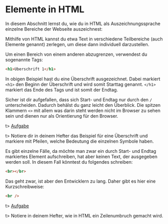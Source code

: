 # Elemente in HTML

In diesem Abschnitt lernst du, wie du in HTML als Auszeichnungssprache einzelne Bereiche der Webseite auszeichnest:

Mithilfe von HTML kannst du etwa Text in verschiedene Teilbereiche (auch Elemente genannt) zerlegen, um diese dann individuell darzustellen.

Um einen Bereich von einem anderen abzugrenzen, verwendest du sogenannte Tags: 

```html
<h1>Überschrift 1</h1>
```

In obigen Beispiel hast du eine Überschrift ausgezeichnet. Dabei markiert `<h1>` den Beginn der Überschrift und wird somit Starttag genannt. `</h1>` markiert das Ende des Tags und ist somit der Endtag.

Sicher ist dir aufgefallen, dass sich Start- und Endtag nur durch den `/` unterscheiden. Dadurch behälst du ganz leicht den Überblick.  Die spitzen Klammern `<>` mit allem was darin steht werden nicht im Browser zu sehen sein und dienen nur als Orientierung für den Browser.

t> [Aufgabe](https://apps.wi-wissen.de/html-css-js-editor/0JnZu)

t> Notiere dir in deinem Hefter das Beispiel für eine Überschrift und markiere mit Pfeilen, welche Bedeutung die einzelnen Symbole haben.

Es gibt einzelne Fälle, da möchte man zwar ein durch Start- und Endtag markiertes Element aufschreiben, hat aber keinen Text, der ausgegeben werden soll. In diesem Fall könntest du folgendes schreiben:

```html
<br></br>
```

Das geht zwar, ist aber den Entwicklern zu lang. Daher gibt es hier eine Kurzschreibweise:

```html
<br />
```

t> [Aufgabe](https://apps.wi-wissen.de/html-css-js-editor/v3SU3)



t> Notiere in deinem Hefter, wie in HTML ein Zeilenumbruch gemacht wird.